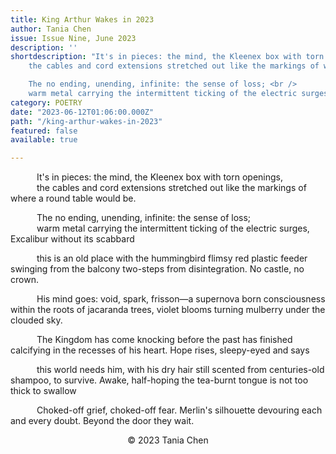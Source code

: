 ```yaml
---
title: King Arthur Wakes in 2023
author: Tania Chen
issue: Issue Nine, June 2023
description: ''
shortdescription: "It's in pieces: the mind, the Kleenex box with torn openings, <br />
    the cables and cord extensions stretched out like the markings of where a round table would be. <br />

    The no ending, unending, infinite: the sense of loss; <br />
    warm metal carrying the intermittent ticking of the electric surges, Excalibur without its scabbard <br />"
category: POETRY
date: "2023-06-12T01:06:00.000Z"
path: "/king-arthur-wakes-in-2023"
featured: false
available: true

---
```


&emsp;&emsp;&emsp;It's in pieces: the mind, the Kleenex box with torn openings, <br /> 
&emsp;&emsp;&emsp;the cables and cord extensions stretched out like the markings of where a round table would be. <br />

&emsp;&emsp;&emsp;The no ending, unending, infinite: the sense of loss; <br />
&emsp;&emsp;&emsp;warm metal carrying the intermittent ticking of the electric surges, Excalibur without its scabbard <br />

&emsp;&emsp;&emsp;this is an old place with the hummingbird flimsy red plastic feeder swinging from the balcony two-steps from disintegration. No castle, no crown. <br />

&emsp;&emsp;&emsp;His mind goes: void, spark, frisson—a supernova born consciousness within the roots of jacaranda trees, violet blooms turning mulberry under the clouded sky. <br />

&emsp;&emsp;&emsp;The Kingdom has come knocking before the past has finished calcifying in the recesses of his heart. Hope rises, sleepy-eyed and says <br />

&emsp;&emsp;&emsp;this world needs him, with his dry hair still scented from centuries-old shampoo, to survive. Awake, half-hoping the tea-burnt tongue is not too thick to swallow <br />

&emsp;&emsp;&emsp;Choked-off grief, choked-off fear. Merlin's silhouette devouring each and every doubt. Beyond the door they wait. <br />


<p style="text-align: center;"> © 2023 Tania Chen</p>